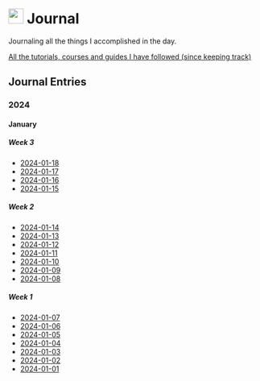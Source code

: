 <h1><img src="https://emojis.slackmojis.com/emojis/images/1648075155/56583/journal.gif?1648075155" width="30"/> Journal </h1>

<p>Journaling all the things I accomplished in the day.</p>

<a href="courses-tutorials-and-guides.md">All the tutorials, courses and guides I have followed (since keeping track)</a>

<h2>Journal Entries</h2>
<h3>2024</h3>
<h4>January</h4>
<h5>Week 3</h5>
<ul>
    <li><a href="2024/01-January/Week 3/2024-01-18.md">2024-01-18</a></li>
    <li><a href="2024/01-January/Week 3/2024-01-17.md">2024-01-17</a></li>
    <li><a href="2024/01-January/Week 3/2024-01-16.md">2024-01-16</a></li>
    <li><a href="2024/01-January/Week 3/2024-01-15.md">2024-01-15</a></li>
</ul>
<h5>Week 2</h5>
<ul>
    <li><a href="2024/01-January/Week 2/2024-01-14.md">2024-01-14</a></li>
    <li><a href="2024/01-January/Week 2/2024-01-13.md">2024-01-13</a></li>
    <li><a href="2024/01-January/Week 2/2024-01-12.md">2024-01-12</a></li>
    <li><a href="2024/01-January/Week 2/2024-01-11.md">2024-01-11</a></li>
    <li><a href="2024/01-January/Week 2/2024-01-10.md">2024-01-10</a></li>
    <li><a href="2024/01-January/Week 2/2024-01-09.md">2024-01-09</a></li>
    <li><a href="2024/01-January/Week 2/2024-01-08.md">2024-01-08</a></li>
</ul>
<h5>Week 1</h5>
<ul>
    <li><a href="2024/01-January/Week 1/2024-01-07.md">2024-01-07</a></li>
    <li><a href="2024/01-January/Week 1/2024-01-06.md">2024-01-06</a></li>
    <li><a href="2024/01-January/Week 1/2024-01-05.md">2024-01-05</a></li>
    <li><a href="2024/01-January/Week 1/2024-01-04.md">2024-01-04</a></li>
    <li><a href="2024/01-January/Week 1/2024-01-03.md">2024-01-03</a></li>
    <li><a href="2024/01-January/Week 1/2024-01-02.md">2024-01-02</a></li>
    <li><a href="2024/01-January/Week 1/2024-01-01.md">2024-01-01</a></li>
</ul>
